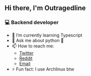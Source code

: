 ## Hi there, I'm Outragedline

### 💻 Backend developer
<!--
- 🔭 I’m currently working on ...
- 🌱 I’m currently learning ...
- 👯 I’m looking to collaborate on ...
- 🤔 I’m looking for help with ...
- 💬 Ask me about ...
- 📫 How to reach me: ...
- 😄 Pronouns: ...
- ⚡ Fun fact: ...
-->
- 🌱 I’m currently learning Typescript
- 💬 Ask me about python 🐍
- 📫 How to reach me: 
  - [Twitter](https://twitter.com/outragedline)
  - [Reddit](https://www.reddit.com/user/outragedline)
  - [Email](mailto:outragedline@proton.me)
- ⚡ Fun fact: I use Archlinux btw
